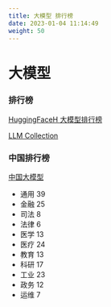 ```yaml
---
title: 大模型 排行榜
date: 2023-01-04 11:14:49
weight: 50
---
```



# 大模型
###  排行榜 
[HuggingFaceH 大模型排行榜](https://huggingface.co/spaces/HuggingFaceH4/open_llm_leaderboard)

[LLM Collection](https://www.promptingguide.ai/models/collection)

### 中国排行榜
[中国大模型 ](https://github.com/www6v/awesome-LLMs-In-China)

+ 通用 39
+ 金融 25
+ 司法 8
+ 法律 6
+ 医学 13
+ 医疗 24
+ 教育 13
+ 科研 17
+ 工业 23
+ 政务 12
+ 运维 7

